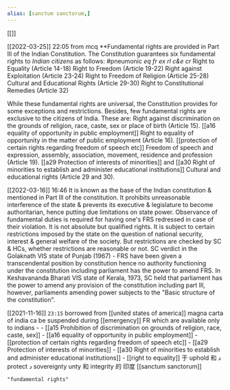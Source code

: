 ```yaml
---
alias: [sanctum sanctorum,]
---
```

[[]]

[[2022-03-25]] 22:05
from mcq
**Fundamental rights are provided in Part Ill of the Indian Constitution.
The Constitution guarantees six fundamental rights to *Indian citizens* as follows:
#pneumonic *eq fr ex rl c&e cr*
	Right to Equality (Article 14-18)
	Right to Freedom (Article 19-22)
	Right against Exploitation (Article 23-24)
	Right to Freedom of Religion (Article 25-28)
	Cultural and Educational Rights (Article 29-30)
	Right to Constitutional Remedies (Article 32)

While these fundamental rights are universal, the Constitution provides for some exceptions and restrictions.
Besides, few fundamental rights are exclusive to the citizens of India. These are:
	Right against discrimination on the grounds of religion, race, caste, sex or place of birth (Article 15).
	[[a16 equality of opportunity in public employment]] Right to equality of opportunity in the matter of public employment (Article 16).
	[[protection of certain rights regarding freedom of speech etc]] Freedom of speech and expression, assembly, association, movement, residence and profession (Article 19).
	[[a29 Protection of interests of minorities]] and [[a30 Right of minorities to establish and administer educational institutions]] Cultural and educational rights (Article 29 and 30).

[[2022-03-16]] 16:46
It is known as the base of the Indian constitution & mentioned in Part Ill of the constitution.
It prohibits unreasonable interference of the state & prevents its executive & legislature to become authoritarian, hence putting due limitations on state power.
Observance of fundamental duties is required for having one's FRS redressed in case of their violation.
It is not absolute but qualified rights.
It is subject to certain restrictions imposed by the state on the question of national security, interest & general welfare of the society.
But restrictions are checked by SC & HCs, whether restrictions are reasonable or not.
SC verdict in the Golaknath VIS state of Punjab (1967) - FRS have been given a transcendental position by constitution hence no authority functioning under the constitution including parliament has the power to amend FRS.
In Keshavananda Bharati VIS state of Kerala, 1973, SC held that parliament has the power to amend any provision of the constitution including part Ill, however, parliaments amending power subjects to the "Basic structure of the constitution".

[[2021-11-16]]  `23:15`
borrowed from [[united states of america]]
magna carta of india
ca be suspended during [[emergency]]
FR which are available only to indians -
		- [[a15 Prohibition of discrimination on grounds of religion, race, caste, sex]]		- [[a16 equality of opportunity in public employment]]		- [[protection of certain rights regarding freedom of speech etc]]		- [[a29 Protection of interests of minorities]]		- [[a30 Right of minorities to establish and administer educational institutions]]	- [[right to equality]]
于 uphold 和 د protect د sovereignty unty 和  integrity 的  印度 
[[sanctum sanctorum]]
```query 2022-02-18 02:07
"fundamental rights"
```